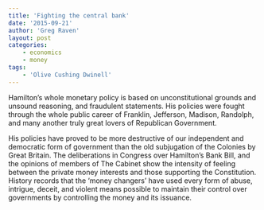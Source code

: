 ```yaml
---
title: 'Fighting the central bank'
date: '2015-09-21'
author: 'Greg Raven'
layout: post
categories:
    - economics
    - money
tags:
    - 'Olive Cushing Dwinell'
---
```


Hamilton’s whole monetary policy is based on unconstitutional grounds and unsound reasoning, and fraudulent statements. His policies were fought through the whole public career of Franklin, Jefferson, Madison, Randolph, and many another truly great lovers of Republican Government.  
   
His policies have proved to be more destructive of our independent and democratic form of government than the old subjugation of the Colonies by Great Britain. The deliberations in Congress over Hamilton’s Bank Bill, and the opinions of members of The Cabinet show the intensity of feeling between the private money interests and those supporting the Constitution. History records that the ‘money changers’ have used every form of abuse, intrigue, deceit, and violent means possible to maintain their control over governments by controlling the money and its issuance.